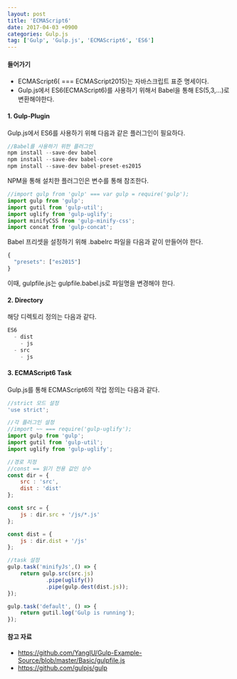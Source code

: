 ```yaml
---
layout: post
title: 'ECMAScript6'
date: 2017-04-03 +0900
categories: Gulp.js
tag: ['Gulp', 'Gulp.js', 'ECMAScript6', 'ES6']
---
```


#### 들어가기

- ECMAScript6( === ECMAScript2015)는 자바스크립트 표준 명세이다.
- Gulp.js에서 ES6(ECMAScript6)를 사용하기 위해서 Babel을 통해 ES(5,3,...)로 변환해야한다.
	
#### 1. Gulp-Plugin

Gulp.js에서 ES6를 사용하기 위해 다음과 같은 플러그인이 필요하다.

```javascript
//Babel를 사용하기 위한 플러그인
npm install --save-dev babel
npm install --save-dev babel-core
npm install --save-dev babel-preset-es2015
```

NPM을 통해 설치한 플러그인은 변수를 통해 참조한다.

```javascript
//import gulp from 'gulp' === var gulp = require('gulp');
import gulp from 'gulp';
import gutil from 'gulp-util';
import uglify from 'gulp-uglify';
import minifyCSS from 'gulp-minify-css';
import concat from 'gulp-concat';
```

Babel 프리셋을 설정하기 위해 .babelrc 파일을 다음과 같이 만들어야 한다.

```javascript
{
  "presets": ["es2015"]
}
```

이때, gulpfile.js는 gulpfile.babel.js로 파일명을 변경해야 한다.

#### 2. Directory

해당 디렉토리 정의는 다음과 같다.

```javascript
ES6
  - dist
    - js
  - src
    - js
```

#### 3. ECMAScript6 Task

Gulp.js를 통해 ECMAScript6의 작업 정의는 다음과 같다.

```javascript
//strict 모드 설정
'use strict';

//각 플러그인 설정
//import ~~ === require('gulp-uglify');
import gulp from 'gulp';
import gutil from 'gulp-util';
import uglify from 'gulp-uglify';

//경로 지정
//const == 읽기 전용 값인 상수
const dir = {
	src : 'src',
	dist : 'dist'
};

const src = {
	js : dir.src + '/js/*.js'
};

const dist = {
	js : dir.dist + '/js'
};

//task 설정
gulp.task('minifyJs',() => {
	return gulp.src(src.js)
			.pipe(uglify())
			.pipe(gulp.dest(dist.js));
});

gulp.task('default', () => {
    return gutil.log('Gulp is running');
});
```

#### 참고 자료

- <https://github.com/YangIU/Gulp-Example-Source/blob/master/Basic/gulpfile.js>
- <https://github.com/gulpjs/gulp>